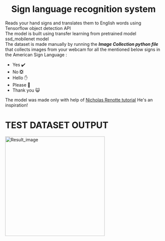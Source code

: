 <h1 align="Center">Sign language recognition system</h1>

Reads your hand signs and translates them to English words using Tensorflow object detection API<br>
The model is built using transfer learning from pretrained model ssd_mobilenet model<br>
The dataset is made manually by running the __*Image Collection python file*__ that collects images from your webcam for all the mentioned below signs in the American Sign Language :<br>

* Yes ✔️
* No  ❎
* Hello ✋
* Please 🥺
* Thank you 😺


The model was made only with help of [Nicholas Renotte tutorial](https://youtu.be/pDXdlXlaCco)
He's an inspiration!

# TEST DATASET OUTPUT
<img src="https://user-images.githubusercontent.com/75848702/168425987-e020d4b8-6c31-40a0-8f45-14d8bcdf8824.png" alt="Result_image" width="320" height="320">

